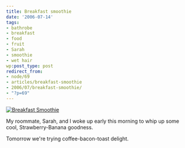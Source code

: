 ```yaml
---
title: Breakfast smoothie
date: '2006-07-14'
tags:
- bathrobe
- breakfast
- food
- fruit
- Sarah
- smoothie
- wet hair
wp:post_type: post
redirect_from:
- node/69
- articles/breakfast-smoothie
- 2006/07/breakfast-smoothie/
- "?p=69"
---
```


[ ![Breakfast Smoothie](http://static.flickr.com/47/190127749_5f9878185a_m.jpg) ](https://web.archive.org/web/20170508165244/https://www.flickr.com/photos/bensheldon/190127749/ "Photo Sharing")

My roommate, Sarah, and I woke up early this morning to whip up some cool, Strawberry-Banana goodness.

Tomorrow we're trying coffee-bacon-toast delight.
